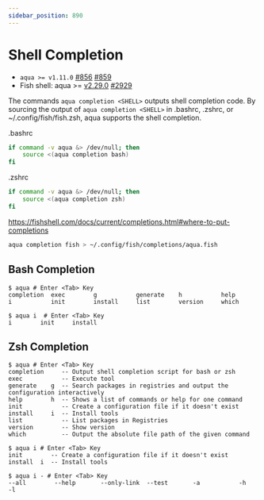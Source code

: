 ```yaml
---
sidebar_position: 890
---
```


# Shell Completion

- `aqua >= v1.11.0` [#856](https://github.com/aquaproj/aqua/issues/856) [#859](https://github.com/aquaproj/aqua/pull/859)
- Fish shell: aqua >= [v2.29.0](https://github.com/aquaproj/aqua/releases/tag/v2.29.0) [#2929](https://github.com/aquaproj/aqua/pull/2929)

The commands `aqua completion <SHELL>` outputs shell completion code.
By sourcing the output of `aqua completion <SHELL>` in .bashrc, .zshrc, or ~/.config/fish/fish.zsh,
aqua supports the shell completion.

.bashrc

```sh
if command -v aqua &> /dev/null; then
    source <(aqua completion bash)
fi
```

.zshrc

```sh
if command -v aqua &> /dev/null; then
    source <(aqua completion zsh)
fi
```

https://fishshell.com/docs/current/completions.html#where-to-put-completions

```sh
aqua completion fish > ~/.config/fish/completions/aqua.fish
```

## Bash Completion

```console
$ aqua # Enter <Tab> Key
completion  exec        g           generate    h           help        i           init        install     list        version     which
```

```console
$ aqua i  # Enter <Tab> Key
i        init     install
```

## Zsh Completion

```console
$ aqua # Enter <Tab> Key
completion     -- Output shell completion script for bash or zsh
exec           -- Execute tool
generate    g  -- Search packages in registries and output the configuration interactively
help        h  -- Shows a list of commands or help for one command
init           -- Create a configuration file if it doesn't exist
install     i  -- Install tools
list           -- List packages in Registries
version        -- Show version
which          -- Output the absolute file path of the given command
```

```console
$ aqua i # Enter <Tab> Key
init        -- Create a configuration file if it doesn't exist
install  i  -- Install tools
```

```console
$ aqua i - # Enter <Tab> Key
--all        --help       --only-link  --test       -a           -h           -l
```
